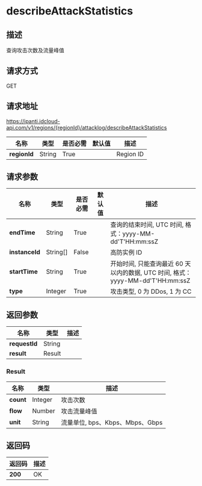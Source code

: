 # describeAttackStatistics


## 描述
查询攻击次数及流量峰值

## 请求方式
GET

## 请求地址
https://ipanti.jdcloud-api.com/v1/regions/{regionId}/attacklog/describeAttackStatistics

|名称|类型|是否必需|默认值|描述|
|---|---|---|---|---|
|**regionId**|String|True| |Region ID|

## 请求参数
|名称|类型|是否必需|默认值|描述|
|---|---|---|---|---|
|**endTime**|String|True| |查询的结束时间, UTC 时间, 格式：yyyy-MM-dd'T'HH:mm:ssZ|
|**instanceId**|String[]|False| |高防实例 ID|
|**startTime**|String|True| |开始时间, 只能查询最近 60 天以内的数据, UTC 时间, 格式：yyyy-MM-dd'T'HH:mm:ssZ|
|**type**|Integer|True| |攻击类型, 0 为 DDos, 1 为 CC|


## 返回参数
|名称|类型|描述|
|---|---|---|
|**requestId**|String| |
|**result**|Result| |


### Result
|名称|类型|描述|
|---|---|---|
|**count**|Integer|攻击次数|
|**flow**|Number|攻击流量峰值|
|**unit**|String|流量单位, bps、Kbps、Mbps、Gbps|

## 返回码
|返回码|描述|
|---|---|
|**200**|OK|
